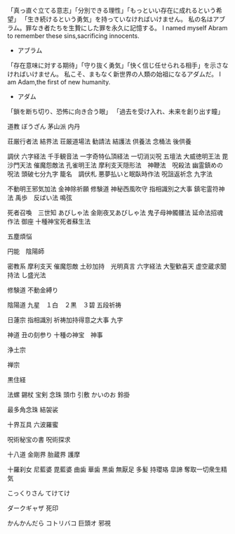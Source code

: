 「真っ直ぐ立てる意志」「分別できる理性」「もっといい存在に成れるという希望」 「生き続けるという勇気」を持っていなければいけません。
私の名はアブラム。罪なき者たちを生贄にした罪を永久に記憶する。
I named myself Abram to remember these sins,sacrificing innocents.
- アブラム

「存在意味に対する期待」「守り抜く勇気」「快く信じ任せられる相手」を示さなければいけません。
私こそ、まもなく新世界の人類の始祖になるアダムだ。
I am Adam,the first of new humanity.
- アダム

「鎖を断ち切り、恐怖に向き合う眼」
「過去を受け入れ、未来を創り出す瞳」


道教
ぼうざん
茅山派
内丹

荘厳行者法
結界法
荘厳道場法
勧請法
結護法
供養法
念桶法
後供養

調伏
六字経法
千手観音法
一字奇特仏頂経法
一切消災呪
五壇法
大威徳明王法
毘沙門天法
催魔怨敵法
孔雀明王法
摩利支天隠形法　神鞭法　呪殺法
幽霊鎮めの呪法
頭破七分九字
籠名　調伏札
悪夢払いと眠臥時作法
呪詛返祈念
九字法

不動明王邪気加法
金神除祈願
修験道 神秘西風吹守
指相識別之大事
鎮宅霊符神法
禹歩　反ばい法
鳴弦



死者召喚　三世知
あびしゃ法
金剛夜叉あびしゃ法
鬼子母神髑髏法
延命法招魂作法
御座
十種神宝死者蘇生法


五塵煩悩

円能　陰陽師

密教系
摩利支天
催魔怨敵
土砂加持　光明真言
六字経法
大聖歓喜天
虚空蔵求聞持法
し盛光法

修験道
不動金縛り

陰陽道
九星　１白　２黒　３碧
五段祈祷

日蓮宗
指相識別
祈祷加持得意之大事
九字

神道
丑の刻参り
十種の神宝　神事

浄土宗

禅宗

黒住経


法螺
錫杖
宝剣
念珠
頭巾
引敷
かいのお
鈴掛

最多角念珠
結袈裟

十界互具
六波羅蜜


呪術秘宝の書
呪術探求

十八道
金剛界
胎蔵界
護摩

十羅刹女
尼藍婆
毘藍婆
曲歯
華歯
黒歯
無厭足
多髪
持瓔珞
皐諦
奪取一切衆生精気



こっくりさん
てけてけ

ダークギャザ
死印

かんかんだら
コトリバコ
巨頭オ
邪視







